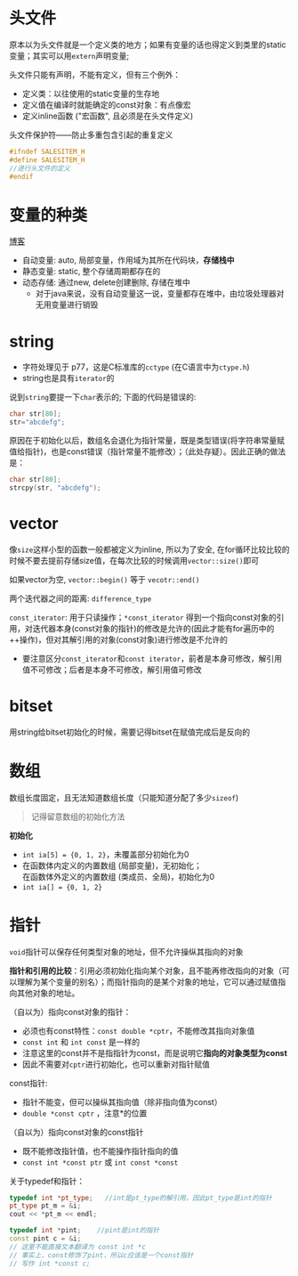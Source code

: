 # 头文件

原本以为头文件就是一个定义类的地方；如果有变量的话也得定义到类里的static变量；其实可以用`extern`声明变量;

头文件只能有声明，不能有定义，但有三个例外：
- 定义类：以往使用的static变量的生存地
- 定义值在编译时就能确定的const对象：有点像宏
- 定义inline函数 ("宏函数", 且必须是在头文件定义)

头文件保护符——防止多重包含引起的重复定义

```c++
#ifndef SALESITEM_H
#define SALESITEM_H
//进行头文件的定义
#endif
```

# 变量的种类

[博客](https://www.cnblogs.com/moonlightpoet/p/5647866.html)

- 自动变量: auto, 局部变量，作用域为其所在代码块，**存储栈中**
- 静态变量: static, 整个存储周期都存在的
- 动态存储: 通过new, delete创建删除, 存储在堆中
  - 对于java来说，没有自动变量这一说，变量都存在堆中，由垃圾处理器对无用变量进行销毁

# string

- 字符处理见于 p77，这是C标准库的`cctype` (在C语言中为`ctype.h`)
- string也是具有`iterator`的

说到`string`要提一下`char`表示的; 下面的代码是错误的:
```c
char str[80];
str="abcdefg";
```
原因在于初始化以后，数组名会退化为指针常量，既是类型错误(将字符串常量赋值给指针)，也是const错误（指针常量不能修改）；（此处存疑）。因此正确的做法是：
```c
char str[80];
strcpy(str, "abcdefg");
```

# vector

像`size`这样小型的函数一般都被定义为inline, 所以为了安全, 在for循环比较比较的时候不要去提前存储size值，在每次比较的时候调用`vector::size()`即可

如果vector为空, `vector::begin()` 等于 `vecotr::end()`

两个迭代器之间的距离: `difference_type`

`const_iterator`: 用于只读操作；`*const_iterator` 得到一个指向const对象的引用，对迭代器本身(const对象的指针)的修改是允许的(因此才能有for遍历中的++操作)，但对其解引用的对象(const对象)进行修改是不允许的<br>
- 要注意区分`const_iterator`和`const iterator`，前者是本身可修改，解引用值不可修改；后者是本身不可修改，解引用值可修改

# bitset

用string给bitset初始化的时候，需要记得bitset在赋值完成后是反向的

# 数组

数组长度固定，且无法知道数组长度（只能知道分配了多少`sizeof`)

> 记得留意数组的初始化方法

**初始化**
- `int ia[5] = {0, 1, 2}`，未覆盖部分初始化为0
- 在函数体内定义的内置数组 (局部变量)，无初始化；<br>在函数体外定义的内置数组 (类成员、全局)，初始化为0
- `int ia[] = {0, 1, 2}`

# 指针

`void`指针可以保存任何类型对象的地址，但不允许操纵其指向的对象

**指针和引用的比较**：引用必须初始化指向某个对象，且不能再修改指向的对象（可以理解为某个变量的别名）；而指针指向的是某个对象的地址，它可以通过赋值指向其他对象的地址。



（自以为）指向const对象的指针：
- 必须也有const特性：`const double *cptr`，不能修改其指向对象值
- `const int` 和 `int const` 是一样的
- 注意这里的const并不是指指针为const，而是说明它**指向的对象类型为const**
- 因此不需要对`cptr`进行初始化，也可以重新对指针赋值

const指针:
- 指针不能变，但可以操纵其指向值（除非指向值为const）
- `double *const cptr` ，注意*的位置

（自以为）指向const对象的const指针
- 既不能修改指针值，也不能操作指针指向的值
- `const int *const ptr` 或 `int const *const`

关于typedef和指针：
```cpp
typedef int *pt_type;   //int是pt_type的解引用，因此pt_type是int的指针
pt_type pt_m = &i;
cout << *pt_m << endl;

typedef int *pint;    //pint是int的指针
const pint c = &i; 
// 这里不能直接文本翻译为 const int *c
// 事实上，const修饰了pint，所以c应该是一个const指针
// 写作 int *const c;
```